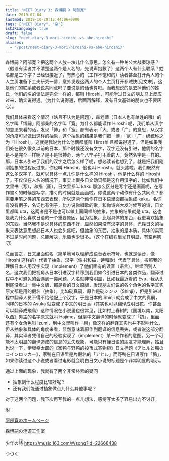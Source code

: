 ```yaml
---
title: "NEET Diary 3: 森博嗣 X 阿部寛"
date: 2019-07-04
lastmod: 2019-10-20T12:44:06+0900
tags: ["NEET Diary", "杂"]
isCJKLanguage: true
draft: false
slug: "neet-diary-3-mori-hiroshi-vs-abe-hiroshi"
aliases:
  - "/post/neet-diary-3-mori-hiroshi-vs-abe-hiroshi/"
---
```


森博嗣？阿部寛？把这两个人放一块儿什么意思。怎么有一种关公大战秦琼感？（假设有读者并不清楚这两个是人名的，先说声抱歉了）这两个人有什么联系？姓名都是三个字？已经很接近了，有热心的（工作不饱和的）读者甚至打开两人的个人主页准备下工夫研究一番，意外发现这两人的个人主页打开都贼快[见文末]。这是他们的联系或者说共同点吗？要说是的话也算吧。而我想说的是去掉他们的姓氏，他们的名的读法是完全一样的，都叫 Hiroshi，可能学过日文的朋友马上反应过来，确实说得通。（为什么说得通，后面再解释，没有日文基础的朋友也不要灰心）。

<!--more-->

我们具体来看这个情况（姑且不认为是问题），森老师（日本人也有单姓的哦）的名字叫「博嗣」阿部桑的名字叫「寛」为什么都能读作 Hiroshi 呢，我们单从汉字的意思来看的话，发现「博」和「宽」都有表示「大」或者「广」的意思，从汉字的角度可以做出这样的抽象，这个抽象的结果是我们把「博」「宽」「广」统统称之为「Hiroshi」，这就是我说为什么他俩都能叫 Hiroshi 且都说得通了。但是如果我们处在很久很久以前的日本，那个时候还没有文字，汉字还没有引进，他俩的名字是不是完全一样呢？是不是很神奇，两个八竿子打不着的人，竟然名字是一样的。那，日本人引进了我们的汉字之后怎么样了呢，想必读者也想到了，就是把我们刚刚抽象的过程反过来，你也叫 Hiroshi，他也叫 Hiroshi，就头疼啦，我们既然有这么多汉字了，就可以具体一点儿你是什么样的 Hiroshi，他是什么样的 Hiroshi 了。不仅仅在人名的情况下，事实上很多日文动词都是这样用汉字的，比如我们中文里书（写），和描（画），日文里都叫 kaku 那怎么区分是写字还是画画呢，在写作書く的时候是写字，描く的时候就是画画啦，你说这两个动作有什么共同点？都需要用笔之类的东西去表现，所以这两个动作在日本语里面都抽象成 kaku。名词有没有例子，名词也有例子，比方说你唱歌的歌，和你诗兴大发时候写的诗，日文里都叫 uta，这两者是不是也可以做上面同样的抽象，抽象的结果就是 uta。这也是我为什么喜欢日语的一个重要原因，因为抽象。比起具体的东西，我更喜欢抽象的东西。当然我不是说具体的东西不好，显然如果没有汉字的具体，光靠日文的抽象来表达意思想必日本人也会头疼吧，但抽象的东西，抽象的是本质，具体的实现不过是时间问题，总能解决，乐趣也少很多。（这个在编程里尤其明显，有空再叨叨）

总而言之，日文里面假名（简单地可以理解成语音表示符号，也就是读音，像 Hiroshi 这样的）代表了抽象，汉字（像书和描，诗和歌）代表了具体，按照我的理解日本人用汉字实现（implement）了他们固有的读音（语言）。继续回到人名，这次我们把视角从日本引进汉字转移到我们如今引进日本的各类作品，翻译过程中不可避免的会遇到一类问题，人名就非常明显，比如我最近看的 Eva，我从头到尾没看过一集中文版，都是看的日文原版，发现朋友们说的各个角色的名字其实原文都是用的假名（抽象），比如碇真嗣，原作是碇シンジ（Shinji），但是引进过程中翻译人员不得不给他配上个汉字，于是日本的 Shinji 就变成了中文的真嗣，同样的日本的 Asuka 就变成了中文的明日香（其实也可以翻译成明日花，你甚至可以翻译成飛鳥）这种情况在小说里也很常见，比如村上春树的《国境以南，太阳以西》男主的名字原文就叫 Hajime，但是中文翻译的时候就变成了「初」，里面还有个女角色叫 Izumi，到中文里叫作「泉」像这样的翻译其实也并不影响什么，但从抽象和具体的角度来看，显然意味着原作到翻译的信息丢失，或者说这部分翻译，其实译者凭借自己的经验实现了（implement）某一种作者的意图。另一个可能不太明显的翻译造成的信息的丢失现象，可能只有懂日语的朋友才能理解，姑且也说一下，伊坂幸太郎的《家鸭与野鸭的投币式寄物柜》日文标题《アヒルと鴨のコインロッカー》，家鸭在日语里是片假名的「アヒル」而野鸭在日语写作「鴨」，如果你读过这个小说或者看过电影就会明白日文小说的标题是个非常明显的暗示。

通过上面的现象，我就有了两个非常朴素的疑问

- 抽象到什么程度比较好呢？
- 还有我们能通过抽象做点儿什么其他事呢？

对于这两个问题，我下次再写我的一点儿想法，感觉写太多了容易出力不讨好。

附：

[阿部寛のホームページ](http://abehiroshi.la.coocan.jp/)

[森博嗣の浮遊工作室](http://www001.upp.so-net.ne.jp/mori/)

少年の<ruby>詩 <rp>(</rp><rt>うた</rt><rp>)</rp></ruby> https://music.163.com/#/song?id=22668438

つづく
